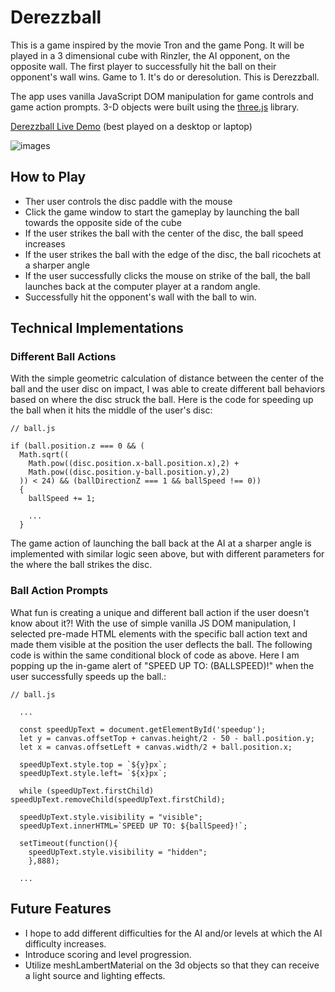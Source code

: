 # Derezzball

This is a game inspired by the movie Tron and the game Pong. It will be played in a 3 dimensional cube with Rinzler, the AI opponent, on the opposite wall. The first player to successfully hit the ball on their opponent's wall wins. Game to 1. It's do or deresolution. This is Derezzball.

The app uses vanilla JavaScript DOM manipulation for game controls and game action prompts. 3-D objects were built using the
[three.js](https://threejs.org/) library.


[Derezzball Live Demo](http://www.joey-wu.com/Derezzball/) (best played on a desktop or laptop)

![images](https://github.com/wjoeyu/Derezzball/blob/master/images/derezzball.gif)

## How to Play
- Ther user controls the disc paddle with the mouse
- Click the game window to start the gameplay by launching the ball towards the opposite side of the cube
- If the user strikes the ball with the center of the disc, the ball speed increases
- If the user strikes the ball with the edge of the disc, the ball ricochets at a sharper angle
- If the user successfully clicks the mouse on strike of the ball, the ball launches back at the computer player at a random angle.
- Successfully hit the opponent's wall with the ball to win.

## Technical Implementations

### Different Ball Actions

With the simple geometric calculation of distance between the center of the ball and the user disc on impact, I was able to create different ball behaviors based on where the disc struck the ball. Here is the code for speeding up the ball when it hits the middle of the user's disc:

```
// ball.js

if (ball.position.z === 0 && (
  Math.sqrt((
    Math.pow((disc.position.x-ball.position.x),2) +
    Math.pow((disc.position.y-ball.position.y),2)
  )) < 24) && (ballDirectionZ === 1 && ballSpeed !== 0))
  {
    ballSpeed += 1;

    ...
  }
```
The game action of launching the ball back at the AI at a sharper angle is implemented with similar logic seen above, but with different parameters for the where the ball strikes the disc.

### Ball Action Prompts

What fun is creating a unique and different ball action if the user doesn't know about it?! With the use of simple vanilla JS DOM manipulation, I selected pre-made HTML elements with the specific ball action text and made them visible at the position the user deflects the ball. The following code is within the same conditional block of code as above. Here I am popping up the in-game alert of "SPEED UP TO: (BALLSPEED)!" when the user successfully speeds up the ball.:

```
// ball.js

  ...

  const speedUpText = document.getElementById('speedup');
  let y = canvas.offsetTop + canvas.height/2 - 50 - ball.position.y;
  let x = canvas.offsetLeft + canvas.width/2 + ball.position.x;

  speedUpText.style.top = `${y}px`;
  speedUpText.style.left= `${x}px`;

  while (speedUpText.firstChild) speedUpText.removeChild(speedUpText.firstChild);

  speedUpText.style.visibility = "visible";
  speedUpText.innerHTML=`SPEED UP TO: ${ballSpeed}!`;

  setTimeout(function(){
    speedUpText.style.visibility = "hidden";
    },888);

  ...

```

## Future Features

- I hope to add different difficulties for the AI and/or levels at which the AI difficulty increases.
- Introduce scoring and level progression.
- Utilize meshLambertMaterial on the 3d objects so that they can receive a light source and lighting effects.
